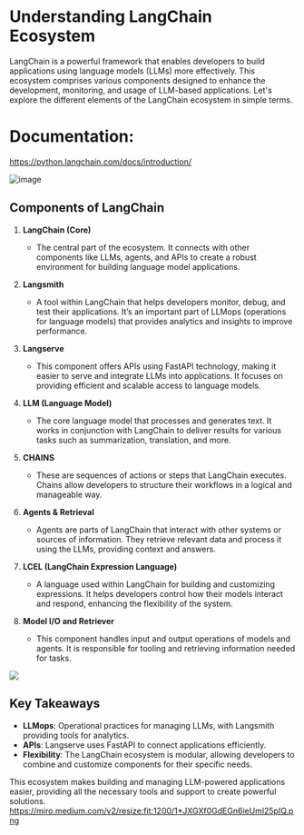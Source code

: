 # Understanding LangChain Ecosystem

LangChain is a powerful framework that enables developers to build applications using language models (LLMs) more effectively. This ecosystem comprises various components designed to enhance the development, monitoring, and usage of LLM-based applications. Let's explore the different elements of the LangChain ecosystem in simple terms.
# Documentation: 
https://python.langchain.com/docs/introduction/

![image](https://github.com/user-attachments/assets/d6ee5e14-d6b6-4c9d-a065-43ac6c767ef7)

## Components of LangChain

1. **LangChain (Core)**
   - The central part of the ecosystem. It connects with other components like LLMs, agents, and APIs to create a robust environment for building language model applications.

2. **Langsmith**
   - A tool within LangChain that helps developers monitor, debug, and test their applications. It’s an important part of LLMops (operations for language models) that provides analytics and insights to improve performance.

3. **Langserve**
   - This component offers APIs using FastAPI technology, making it easier to serve and integrate LLMs into applications. It focuses on providing efficient and scalable access to language models.

4. **LLM (Language Model)**
   - The core language model that processes and generates text. It works in conjunction with LangChain to deliver results for various tasks such as summarization, translation, and more.

5. **CHAINS**
   - These are sequences of actions or steps that LangChain executes. Chains allow developers to structure their workflows in a logical and manageable way.

6. **Agents & Retrieval**
   - Agents are parts of LangChain that interact with other systems or sources of information. They retrieve relevant data and process it using the LLMs, providing context and answers.

7. **LCEL (LangChain Expression Language)**
   - A language used within LangChain for building and customizing expressions. It helps developers control how their models interact and respond, enhancing the flexibility of the system.

8. **Model I/O and Retriever**
   - This component handles input and output operations of models and agents. It is responsible for tooling and retrieving information needed for tasks.
     
![](https://th.bing.com/th/id/OIP.NygRL_uefIJtaUmdZsFKMgAAAA?rs=1&pid=ImgDetMain)
## Key Takeaways

- **LLMops**: Operational practices for managing LLMs, with Langsmith providing tools for analytics.
- **APIs**: Langserve uses FastAPI to connect applications efficiently.
- **Flexibility**: The LangChain ecosystem is modular, allowing developers to combine and customize components for their specific needs.

This ecosystem makes building and managing LLM-powered applications easier, providing all the necessary tools and support to create powerful solutions.
https://miro.medium.com/v2/resize:fit:1200/1*JXGXf0GdEGn6ieUml25pIQ.png

